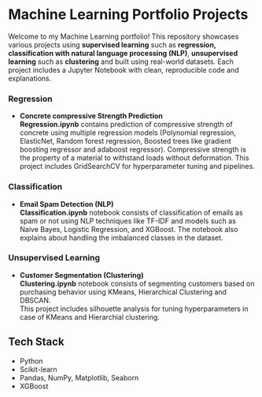 # Machine Learning Portfolio Projects
Welcome to my Machine Learning portfolio! This repository showcases various projects using **supervised learning** such as **regression, classification with natural language processing (NLP)**, **unsupervised learning** such as **clustering** and built using real-world datasets. Each project includes a Jupyter Notebook with clean, reproducible code and explanations.

### Regression
- **Concrete compressive Strength Prediction**  
  **Regression.ipynb** contains prediction of compressive strength of concrete using multiple regression models (Polynomial regression, ElasticNet, Random forest regression, Boosted trees like gradient boosting regressor and adaboost regressor). Compressive strength is the property of a material to withstand loads without deformation. This project includes GridSearchCV for hyperparameter tuning and pipelines.

### Classification
- **Email Spam Detection (NLP)**  
  **Classification.ipynb** notebook consists of classification of emails as spam or not using NLP techniques like TF-IDF and models such as Naive Bayes, Logistic Regression, and XGBoost. The notebook also explains about handling the imbalanced classes in the dataset.

### Unsupervised Learning
- **Customer Segmentation (Clustering)**  
  **Clustering.ipynb** notebook consists of segmenting customers based on purchasing behavior using KMeans, Hierarchical Clustering and DBSCAN.  
  This project includes silhouette analysis for tuning hyperparameters in case of KMeans and Hierarchial clustering.

## Tech Stack

- Python
- Scikit-learn
- Pandas, NumPy, Matplotlib, Seaborn
- XGBoost

